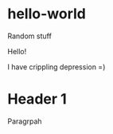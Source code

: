 # hello-world
Random stuff

Hello!

I have crippling depression =)
<h1>Header 1</h1>
<p>Paragrpah</p>
